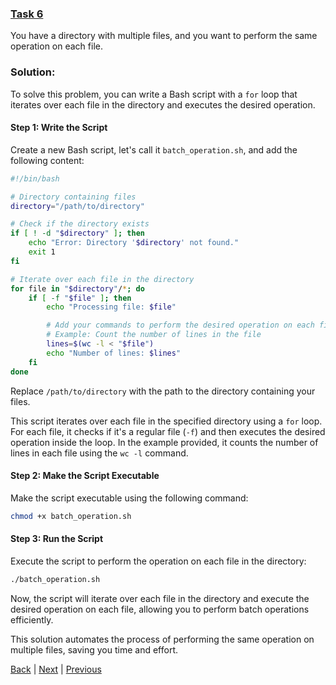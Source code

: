 ### [Task 6](task6.md)
You have a directory with multiple files, and you want to perform the same operation on each file.

### Solution:
To solve this problem, you can write a Bash script with a `for` loop that iterates over each file in the directory and executes the desired operation.

#### Step 1: Write the Script

Create a new Bash script, let's call it `batch_operation.sh`, and add the following content:

```bash
#!/bin/bash

# Directory containing files
directory="/path/to/directory"

# Check if the directory exists
if [ ! -d "$directory" ]; then
    echo "Error: Directory '$directory' not found."
    exit 1
fi

# Iterate over each file in the directory
for file in "$directory"/*; do
    if [ -f "$file" ]; then
        echo "Processing file: $file"

        # Add your commands to perform the desired operation on each file
        # Example: Count the number of lines in the file
        lines=$(wc -l < "$file")
        echo "Number of lines: $lines"
    fi
done
```

Replace `/path/to/directory` with the path to the directory containing your files.

This script iterates over each file in the specified directory using a `for` loop. For each file, it checks if it's a regular file (`-f`) and then executes the desired operation inside the loop. In the example provided, it counts the number of lines in each file using the `wc -l` command.

#### Step 2: Make the Script Executable

Make the script executable using the following command:

```bash
chmod +x batch_operation.sh
```

#### Step 3: Run the Script

Execute the script to perform the operation on each file in the directory:

```bash
./batch_operation.sh
```

Now, the script will iterate over each file in the directory and execute the desired operation on each file, allowing you to perform batch operations efficiently.

This solution automates the process of performing the same operation on multiple files, saving you time and effort.

[Back](tasks.md) | [Next](task7.md) | [Previous](task5.md)